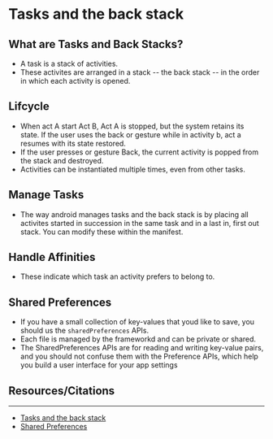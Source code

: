 # Tasks and the back stack


## What are Tasks and Back Stacks?

- A task is a stack of activities.
- These activites are arranged in a stack -- the back stack -- in the order in which each activity is opened.


## Lifcycle

- When act A start Act B, Act A is stopped, but the system retains its state. If the user uses the back or gesture while in activity b, act a resumes with its state restored.
- If the user presses or gesture Back, the current activity is popped from the stack and destroyed.
- Activities can be instantiated multiple times, even from other tasks.

## Manage Tasks

- The way android manages tasks and the back stack is by placing all activites started in succession in the same task and in a last in, first out stack. You can modify these within the manifest.

## Handle Affinities

- These indicate which task an activity prefers to belong to.

## Shared Preferences

- If you have a small collection of key-values that youd like to save, you should us the `sharedPreferences` APIs.
- Each file is managed by the frameworkd and can be private or shared.
- The SharedPreferences APIs are for reading and writing key-value pairs, and you should not confuse them with the Preference APIs, which help you build a user interface for your app settings

## Resources/Citations

---

- [Tasks and the back stack](https://developer.android.com/guide/components/activities/tasks-and-back-stack)
- [Shared Preferences](https://developer.android.com/training/data-storage/shared-preferences)
